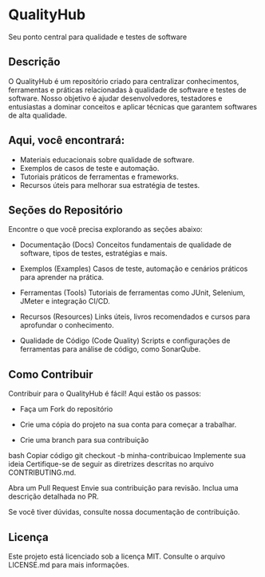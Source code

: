 # QualityHub
Seu ponto central para qualidade e testes de software

## Descrição
O QualityHub é um repositório criado para centralizar conhecimentos, ferramentas e práticas relacionadas à qualidade de software e testes de software. Nosso objetivo é ajudar desenvolvedores, testadores e entusiastas a dominar conceitos e aplicar técnicas que garantem softwares de alta qualidade.

## Aqui, você encontrará:

* Materiais educacionais sobre qualidade de software.
* Exemplos de casos de teste e automação.
* Tutoriais práticos de ferramentas e frameworks.
* Recursos úteis para melhorar sua estratégia de testes.

## Seções do Repositório
Encontre o que você precisa explorando as seções abaixo:

* Documentação (Docs)
Conceitos fundamentais de qualidade de software, tipos de testes, estratégias e mais.

* Exemplos (Examples)
Casos de teste, automação e cenários práticos para aprender na prática.

* Ferramentas (Tools)
Tutoriais de ferramentas como JUnit, Selenium, JMeter e integração CI/CD.

* Recursos (Resources)
Links úteis, livros recomendados e cursos para aprofundar o conhecimento.

* Qualidade de Código (Code Quality)
Scripts e configurações de ferramentas para análise de código, como SonarQube.

## Como Contribuir
Contribuir para o QualityHub é fácil! Aqui estão os passos:

* Faça um Fork do repositório
* Crie uma cópia do projeto na sua conta para começar a trabalhar.

* Crie uma branch para sua contribuição

bash
Copiar código
git checkout -b minha-contribuicao
Implemente sua ideia
Certifique-se de seguir as diretrizes descritas no arquivo CONTRIBUTING.md.

Abra um Pull Request
Envie sua contribuição para revisão. Inclua uma descrição detalhada no PR.

Se você tiver dúvidas, consulte nossa documentação de contribuição.

## Licença
Este projeto está licenciado sob a licença MIT. Consulte o arquivo LICENSE.md para mais informações.


